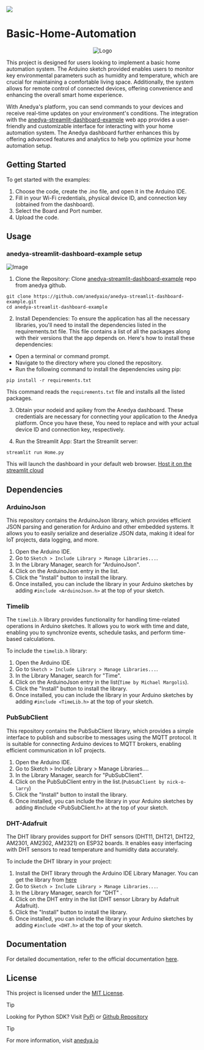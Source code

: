 [<img src="https://img.shields.io/badge/Anedya-Documentation-blue?style=for-the-badge">](https://docs.anedya.io?utm_source=github&utm_medium=link&utm_campaign=github-examples&utm_content=nodeMcu)

# Basic-Home-Automation

<p align="center">
    <img src="https://cdn.anedya.io/anedya_black_banner.png" alt="Logo">
</p>

This project is designed for users looking to implement a basic home automation system. The Arduino sketch provided enables users to monitor key environmental parameters such as humidity and temperature, which are crucial for maintaining a comfortable living space. Additionally, the system allows for remote control of connected devices, 
offering convenience and enhancing the overall smart home experience.

With Anedya's platform, you can send commands to your devices and receive real-time updates on your environment's conditions. The integration with the [anedya-streamlit-dashboard-example](https://github.com/anedyaio/anedya-streamlit-dashboard-example) web app provides a user-friendly and customizable interface for interacting with your home automation system. The Anedya dashboard further enhances this by offering advanced features and analytics to help you optimize your home automation setup.

## Getting Started

To get started with the examples:

1. Choose the code, create the .ino file, and open it in the Arduino IDE.
2. Fill in your Wi-Fi credentials, physical device ID, and connection key (obtained from the dashboard).
3. Select the Board and Port number.
4. Upload the code. 

## Usage
 
### anedya-streamlit-dashboard-example setup

![Image](https://github.com/anedyaio/anedya-streamlit-dashboard-example/blob/main/docs/anedya_dashboard.png)


1. Clone the Repository:
Clone [anedya-streamlit-dashboard-example](https://github.com/anedyaio/anedya-streamlit-dashboard-example.git) repo from anedya github.
```
git clone https://github.com/anedyaio/anedya-streamlit-dashboard-example.git
cd anedya-streamlit-dashboard-example

```
2. Install Dependencies:
To ensure the application has all the necessary libraries, you'll need to install the dependencies listed in the requirements.txt file. This file contains a list of all the packages along with their versions that the app depends on.
Here's how to install these dependencies:
- Open a terminal or command prompt.
- Navigate to the directory where you cloned the repository.
- Run the following command to install the dependencies using pip:
```
pip install -r requirements.txt
```
This command reads the `requirements.txt` file and installs all the listed packages.

3. Obtain your nodeid and apikey from the Anedya dashboard. These credentials are necessary for connecting your application to the Anedya platform. Once you have these, You need to replace <PHYSICAL-DEVICE-UUID> and <CONNECTION-KEY> with your actual device ID and connection key, respectively. 

4. Run the Streamlit App:
Start the Streamlit server:
```
streamlit run Home.py

```
This will launch the dashboard in your default web browser. [Host it on the streamlit cloud](https://github.com/anedyaio/anedya-streamlit-dashboard-example/blob/main/README.md#hosting-on-streamlit-cloud)

## Dependencies

### ArduinoJson
This repository contains the ArduinoJson library, which provides efficient JSON parsing and generation for Arduino and other embedded systems. It allows you to easily serialize and deserialize JSON data, making it ideal for IoT projects, data logging, and more.

1. Open the Arduino IDE.
2. Go to `Sketch > Include Library > Manage Libraries...`.
3. In the Library Manager, search for "ArduinoJson".
4. Click on the ArduinoJson entry in the list.
5. Click the "Install" button to install the library.
6. Once installed, you can include the library in your Arduino sketches by adding `#include <ArduinoJson.h>` at the top of your sketch.

### Timelib
The `timelib.h` library provides functionality for handling time-related operations in Arduino sketches. It allows you to work with time and date, enabling you to synchronize events, schedule tasks, and perform time-based calculations.

To include the `timelib.h` library:

1. Open the Arduino IDE.
2. Go to `Sketch > Include Library > Manage Libraries...`.
3. In the Library Manager, search for "Time".
4. Click on the ArduinoJson entry in the list(`Time by Michael Margolis`).
5. Click the "Install" button to install the library.
6. Once installed, you can include the library in your Arduino sketches by adding `#include <TimeLib.h>` at the top of your sketch.

### PubSubClient
This repository contains the PubSubClient library, which provides a simple interface to publish and subscribe to messages using the MQTT protocol. It is suitable for connecting Arduino devices to MQTT brokers, enabling efficient communication in IoT projects.

1. Open the Arduino IDE.
2. Go to Sketch > Include Library > Manage Libraries....
3. In the Library Manager, search for "PubSubClient".
4. Click on the PubSubClient entry in the list.(`PubSubClient by nick-o-larry`)
5. Click the "Install" button to install the library.
6. Once installed, you can include the library in your Arduino sketches by adding #include <PubSubClient.h> at the top of your sketch.

### DHT-Adafruit
The DHT library provides support for DHT sensors (DHT11, DHT21, DHT22, AM2301, AM2302, AM2321) on ESP32 boards. It enables easy interfacing with DHT sensors to read temperature and humidity data accurately.

To include the DHT library in your project:

1. Install the DHT library through the Arduino IDE Library Manager. You can get the library from [here](https://github.com/adafruit/DHT-sensor-library)
2. Go to `Sketch > Include Library > Manage Libraries...`.
3. In the Library Manager, search for "DHT" .
4. Click on the DHT entry in the list (DHT sensor Library by Adafruit Adafruit).
5. Click the "Install" button to install the library.
6. Once installed, you can include the library in your Arduino sketches by adding `#include <DHT.h>` at the top of your sketch.

## Documentation

For detailed documentation, refer to the official documentation [here](https://docs.anedya.io/).

## License

This project is licensed under the [MIT License](https://github.com/anedyaio/anedya-example-nodemcu/blob/main/LICENSE).

> [!TIP]
> Looking for Python SDK? Visit [PyPi](https://pypi.org/project/anedya-dev-sdk/) or [Github Repository](https://github.com/anedyaio/anedya-dev-sdk-python)

>[!TIP]
> For more information, visit [anedya.io](https://anedya.io/?utm_source=github&utm_medium=link&utm_campaign=github-examples&utm_content=nodeMcu) 